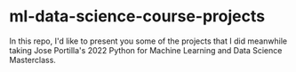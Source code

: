 # ml-data-science-course-projects
In this repo, I'd like to present you some of the projects that I did meanwhile taking Jose Portilla's 2022 Python for Machine Learning and Data Science Masterclass.
